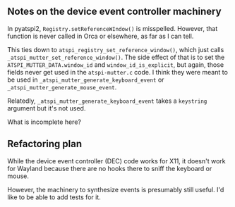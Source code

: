 Notes on the device event controller machinery
----------------------------------------------

In pyatspi2, `Registry.setReferenceWIndow()` is misspelled.  However,
that function is never called in Orca or elsewhere, as far as I can
tell.

This ties down to `atspi_registry_set_reference_window()`, which just
calls `_atspi_mutter_set_reference_window()`.  The side effect of that
is to set the `ATSPI_MUTTER_DATA.window_id` and
`window_id_is_explicit`, but again, those fields never get used in the
`atspi-mutter.c` code.  I think they were meant to be used in
`_atspi_mutter_generate_keyboard_event` or
`_atspi_mutter_generate_mouse_event`.

Relatedly, `_atspi_mutter_generate_keyboard_event` takes a `keystring`
argument but it's not used.

What is incomplete here?

Refactoring plan
----------------

While the device event controller (DEC) code works for X11, it doesn't
work for Wayland because there are no hooks there to sniff the
keyboard or mouse.

However, the machinery to synthesize events is presumably still
useful.  I'd like to be able to add tests for it.
